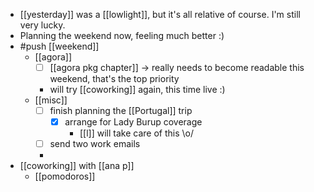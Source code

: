- [[yesterday]] was a [[lowlight]], but it's all relative of course. I'm still very lucky.
- Planning the weekend now, feeling much better :)
- #push [[weekend]]
  - [[agora]]
    - [ ] [[agora pkg chapter]] -> really needs to become readable this weekend, that's the top priority
    - will try [[coworking]] again, this time live :)
  - [[misc]]
    - [ ] finish planning the [[Portugal]] trip
      - [x] arrange for Lady Burup coverage
        - [[l]] will take care of this \o/
    - [ ] send two work emails
    - 
- [[coworking]] with [[ana p]]
  - [[pomodoros]] 
